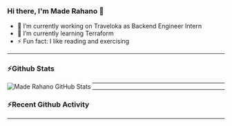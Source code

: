 ### Hi there, I'm Made Rahano 👋

- 🔭 I’m currently working on Traveloka as Backend Engineer Intern
- 🌱 I’m currently learning Terraform
- ⚡ Fun fact: I like reading and exercising

---

### ⚡Github Stats

  <img align="left" alt="Made Rahano GitHub Stats" src="https://github-readme-stats.vercel.app/api?username=maderahano&show_icons=true&hide_border=false&title_color=ff652f&icon_color=FFE400&bg_color=09131B&text_color=ffffff&border_color=0c1a25" />

---

---
  
### ⚡Recent Github Activity

<!--START_SECTION:activity-->
<!--END_SECTION:activity-->

---

<!--
**maderahano/maderahano** is a ✨ _special_ ✨ repository because its `README.md` (this file) appears on your GitHub profile.

Here are some ideas to get you started:

- 🔭 I’m currently working on ...
- 🌱 I’m currently learning ...
- 👯 I’m looking to collaborate on ...
- 🤔 I’m looking for help with ...
- 💬 Ask me about ...
- 📫 How to reach me: ...
- 😄 Pronouns: ...
- ⚡ Fun fact: ...
-->
